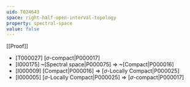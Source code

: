 ```yaml
---
uid: T024643
space: right-half-open-interval-topology
property: spectral-space
value: false
---
```

[[Proof]]

* [T000027] [$\sigma$-compact|P000017]
* [I000175] ~[Spectral space|P000075] => ~[Compact|P000016]
* [I000009] [Compact|P000016] => [$\sigma$-Locally Compact|P000025]
* [I000005] [$\sigma$-Locally Compact|P000025] => [$\sigma$-compact|P000017]


